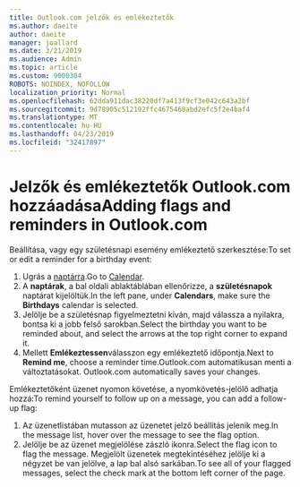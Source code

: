 ```yaml
---
title: Outlook.com jelzők és emlékeztetők
ms.author: daeite
author: daeite
manager: joallard
ms.date: 3/21/2019
ms.audience: Admin
ms.topic: article
ms.custom: 9000304
ROBOTS: NOINDEX, NOFOLLOW
localization_priority: Normal
ms.openlocfilehash: 62dda911dac38220df7a413f9cf3e042c643a2bf
ms.sourcegitcommit: 9d78905c512192ffc4675468abd2efc5f2e4baf4
ms.translationtype: MT
ms.contentlocale: hu-HU
ms.lasthandoff: 04/23/2019
ms.locfileid: "32417897"
---
```

# <a name="adding-flags-and-reminders-in-outlookcom"></a><span data-ttu-id="d7725-102">Jelzők és emlékeztetők Outlook.com hozzáadása</span><span class="sxs-lookup"><span data-stu-id="d7725-102">Adding flags and reminders in Outlook.com</span></span>

<span data-ttu-id="d7725-103">Beállítása, vagy egy születésnapi esemény emlékeztető szerkesztése:</span><span class="sxs-lookup"><span data-stu-id="d7725-103">To set or edit a reminder for a birthday event:</span></span>

1. <span data-ttu-id="d7725-104">Ugrás a [naptárra](https://outlook.live.com/calendar/).</span><span class="sxs-lookup"><span data-stu-id="d7725-104">Go to [Calendar](https://outlook.live.com/calendar/).</span></span>
1. <span data-ttu-id="d7725-105">A **naptárak**, a bal oldali ablaktáblában ellenőrizze, a **születésnapok** naptárat kijelöltük.</span><span class="sxs-lookup"><span data-stu-id="d7725-105">In the left pane, under **Calendars**, make sure the **Birthdays** calendar is selected.</span></span>
1. <span data-ttu-id="d7725-106">Jelölje be a születésnap figyelmeztetni kíván, majd válassza a nyilakra, bontsa ki a jobb felső sarokban.</span><span class="sxs-lookup"><span data-stu-id="d7725-106">Select the birthday you want to be reminded about, and select the arrows at the top right corner to expand it.</span></span>
1. <span data-ttu-id="d7725-107">Mellett **Emlékeztessen**válasszon egy emlékeztető időpontja.</span><span class="sxs-lookup"><span data-stu-id="d7725-107">Next to **Remind me**, choose a reminder time.</span></span><span data-ttu-id="d7725-108">Outlook.com automatikusan menti a változtatásokat.</span><span class="sxs-lookup"><span data-stu-id="d7725-108"> Outlook.com automatically saves your changes.</span></span>

<span data-ttu-id="d7725-109">Emlékeztetőként üzenet nyomon követése, a nyomkövetés-jelölő adhatja hozzá:</span><span class="sxs-lookup"><span data-stu-id="d7725-109">To remind yourself to follow up on a message, you can add a follow-up flag:</span></span>

1. <span data-ttu-id="d7725-110">Az üzenetlistában mutasson az üzenetet jelző beállítás jelenik meg.</span><span class="sxs-lookup"><span data-stu-id="d7725-110">In the message list, hover over the message to see the flag option.</span></span>
1. <span data-ttu-id="d7725-111">Jelölje be az üzenet megjelölése zászló ikonra.</span><span class="sxs-lookup"><span data-stu-id="d7725-111">Select the flag icon to flag the message.</span></span> <span data-ttu-id="d7725-112">Megjelölt üzenetek megtekintéséhez jelölje ki a négyzet be van jelölve, a lap bal alsó sarkában.</span><span class="sxs-lookup"><span data-stu-id="d7725-112">To see all of your flagged messages, select the check mark at the bottom left corner of the page.</span></span>